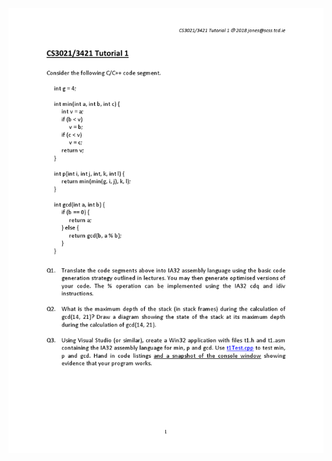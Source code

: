 <img src="https://github.com/adamlkl/Computer-Architecture-II/blob/master/t1Test/T1Documentation/Tutorial1.png" width="600">
